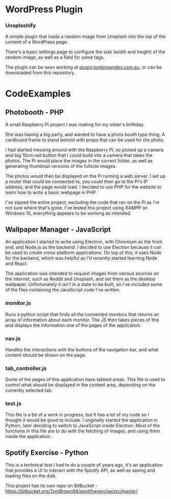 # WordPress Plugin
### Unsplashify
A simple plugin that loads a random image from Unsplash into the top of the content of a WordPress page.

There's a basic settings page to configure the size (width and height) of the random image, as well as a field for some tags.

The plugin can be seen working at [plugin.tombrowndev.com.au](https://plugin.tombrowndev.com.au), or can be downloaded from this repository.

# CodeExamples

## Photobooth - PHP
A small Raspberry Pi project I was making for my sister's birthday.

She was having a big party, and wanted to have a photo booth type thing. A cardboard frame to stand behind with props that can be used for the photo.

I had started messing around with the Raspberry Pi, so picked up a camera and big 10cm red button that I could build into a camera that takes the photos. The Pi would place the images in the correct folder, as well as generating thumbnail versions of the fullsize images.

The photos would then be displayed on the Pi running a web server. I set up a router that could be connected to, you could then go to the Pi's IP address, and the page would load. I decided to use PHP for the website to learn how to write a basic webpage in PHP.

I've zipped the entire project, excluding the code that ran on the Pi as I'm not sure where that's gone. I've tested this project using XAMPP on Windows 10, everything appears to be working as intended.


## Wallpaper Manager - JavaScript
An application I started to write using Electron, with Chromium as the front end, and Node.js as the backend. I decided to use Electron because it can be used to create cross-platform applications. On top of this, it uses Node for the backend, which was helpful as I'd recently started learning Node and React.

The application was intended to request images from various sources on the internet, such as Reddit and Unsplash, and set them as the desktop wallpaper. Unfortunately it isn't in a state to be built, so I've included some of the files containing the JavaScript code I've written.

### monitor.js
Runs a python script that finds all the connected monitors that returns an array of information about each monitor. The JS then takes pieces of this and displays the information one of the pages of the application.

### nav.js
Handles the interactions with the buttons of the navigation bar, and what content should be shown on the page.

### tab_controller.js
Some of the pages of this application have tabbed areas. This file is used to control what should be displayed in the content area, depending on the currently selected tab.

### test.js
This file is a bit of a work in progress, but it has a lot of my code so I thought it would be good to include. I originally started the application in Python, later deciding to switch to JavaScript inside Electron. Most of the functions in this file are to do with the fetching of images, and using them inside the application.


## Spotify Exercise - Python
This is a technical test I had to do a couple of years ago, it's an application that provides a UI to interact with the Spotify API, as well as saving and loading files on the disk.

This project has its own repo on BitBucket - https://bitbucket.org/TomBrown94/spotifyexercise/src/master/
